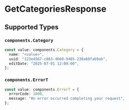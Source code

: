 # GetCategoriesResponse


## Supported Types

### `components.Category`

```typescript
const value: components.Category = {
  name: "<value>",
  uuid: "123e4567-c863-4660-9485-230a60fab9ab",
  editDate: "2025-07-01 12:00:00",
};
```

### `components.ErrorT`

```typescript
const value: components.ErrorT = {
  errorCode: 1000,
  message: "An error occurred completing your request",
};
```

